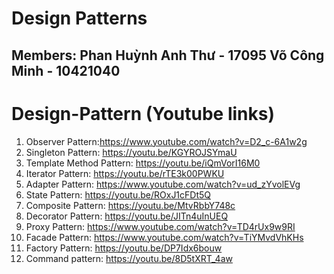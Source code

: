 # Design Patterns

## Members: Phan Huỳnh Anh Thư - 17095 Võ Công Minh - 10421040
# Design-Pattern (Youtube links)
1. Observer Pattern:https://www.youtube.com/watch?v=D2_c-6A1w2g
2. Singleton Pattern: https://youtu.be/KGYROJSYmaU
3. Template Method Pattern: https://youtu.be/iQmVorI16M0
4. Iterator Pattern: https://youtu.be/rTE3k00PWKU
5. Adapter Pattern: https://www.youtube.com/watch?v=ud_zYvolEVg
6. State Pattern: https://youtu.be/ROxJ1cFDt5Q
7. Composite Pattern: https://youtu.be/MtvRbbY748c
8. Decorator Pattern: https://youtu.be/JITn4uInUEQ
9. Proxy Pattern: https://www.youtube.com/watch?v=TD4rUx9w9RI
10. Facade Pattern: https://www.youtube.com/watch?v=TiYMvdVhKHs
11. Factory Pattern: https://youtu.be/DP7Idx6bouw
12. Command pattern: https://youtu.be/8D5tXRT_4aw


